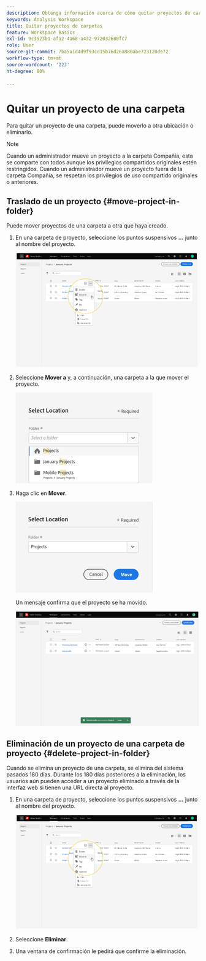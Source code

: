 ```yaml
---
description: Obtenga información acerca de cómo quitar proyectos de carpetas
keywords: Analysis Workspace
title: Quitar proyectos de carpetas
feature: Workspace Basics
exl-id: 9c3523b1-afa2-4a68-a432-972032680fc7
role: User
source-git-commit: 7ba5a1d4d9f93cd15b76d26a880abe723120de72
workflow-type: tm+mt
source-wordcount: '223'
ht-degree: 80%

---
```


# Quitar un proyecto de una carpeta

Para quitar un proyecto de una carpeta, puede moverlo a otra ubicación o eliminarlo.

>[!NOTE]
>
>Cuando un administrador mueve un proyecto a la carpeta Compañía, esta se comparte con todos aunque los privilegios compartidos originales estén restringidos. Cuando un administrador mueve un proyecto fuera de la carpeta Compañía, se respetan los privilegios de uso compartido originales o anteriores.

## Traslado de un proyecto {#move-project-in-folder}

Puede mover proyectos de una carpeta a otra que haya creado.

1. En una carpeta de proyecto, seleccione los puntos suspensivos **…** junto al nombre del proyecto.

   ![Las opciones de los tres puntos.](/help/analysis-workspace/build-workspace-project/assets/move1.png)

1. Seleccione **Mover a** y, a continuación, una carpeta a la que mover el proyecto.

   ![La ventana Seleccionar ubicación.](/help/analysis-workspace/build-workspace-project/assets/move-select-location.png)

1. Haga clic en **Mover**.

   ![Haga clic Mover.](/help/analysis-workspace/build-workspace-project/assets/move-click-move.png)

   Un mensaje confirma que el proyecto se ha movido.

   ![El mensaje de confirmación de movimiento. ](/help/analysis-workspace/build-workspace-project/assets/move-project-moved.png)

## Eliminación de un proyecto de una carpeta de proyecto {#delete-project-in-folder}

Cuando se elimina un proyecto de una carpeta, se elimina del sistema pasados 180 días. Durante los 180 días posteriores a la eliminación, los usuarios aún pueden acceder a un proyecto eliminado a través de la interfaz web si tienen una URL directa al proyecto.

1. En una carpeta de proyecto, seleccione los puntos suspensivos **…** junto al nombre del proyecto.

   ![Las opciones de los tres puntos.](/help/analysis-workspace/build-workspace-project/assets/move1.png)

1. Seleccione **Eliminar**.

1. Una ventana de confirmación le pedirá que confirme la eliminación.
